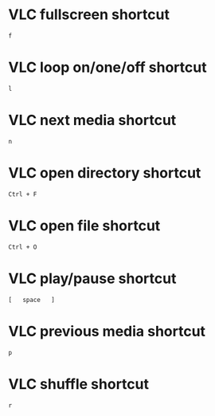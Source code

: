 # VLC fullscreen shortcut

`f`
# VLC loop on/one/off shortcut

`l`
# VLC next media shortcut

`n`
# VLC open directory shortcut

`Ctrl + F`
# VLC open file shortcut

`Ctrl + O`
# VLC play/pause shortcut

`[   space   ]`
# VLC previous media shortcut

`p`
# VLC shuffle shortcut

`r`
